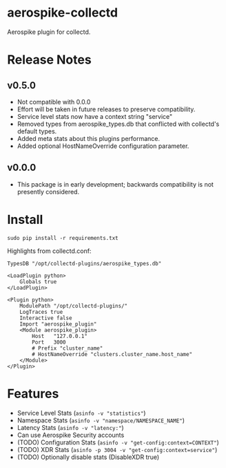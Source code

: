 aerospike-collectd
====================
Aerospike plugin for collectd.

Release Notes
==============
v0.5.0
------
- Not compatible with 0.0.0
- Effort will be taken in future releases to preserve compatibility.
- Service level stats now have a context string "service"
- Removed types from aerospike_types.db that conflicted with collectd's
  default types.
- Added meta stats about this plugins performance.
- Added optional HostNameOverride configuration parameter.

v0.0.0
------
- This package is in early development; backwards compatibility is not
presently considered.

Install
=======

```
sudo pip install -r requirements.txt
```

Highlights from collectd.conf:

```
TypesDB "/opt/collectd-plugins/aerospike_types.db"

<LoadPlugin python>
    Globals true
</LoadPlugin>

<Plugin python>
    ModulePath "/opt/collectd-plugins/"
    LogTraces true
    Interactive false
    Import "aerospike_plugin"
    <Module aerospike_plugin>
        Host   "127.0.0.1"
        Port   3000
        # Prefix "cluster_name"
        # HostNameOverride "clusters.cluster_name.host_name"
    </Module>
</Plugin>
```

Features
========
- Service Level Stats (`asinfo -v "statistics"`)
- Namespace Stats (`asinfo -v "namespace/NAMESPACE_NAME"`)
- Latency Stats (`asinfo -v "latency:"`)
- Can use Aerospike Security accounts
- (TODO) Configuration Stats (`asinfo -v "get-config:context=CONTEXT"`)
- (TODO) XDR Stats (`asinfo -p 3004 -v "get-config:context=service"`)
- (TODO) Optionally disable stats (DisableXDR true)

